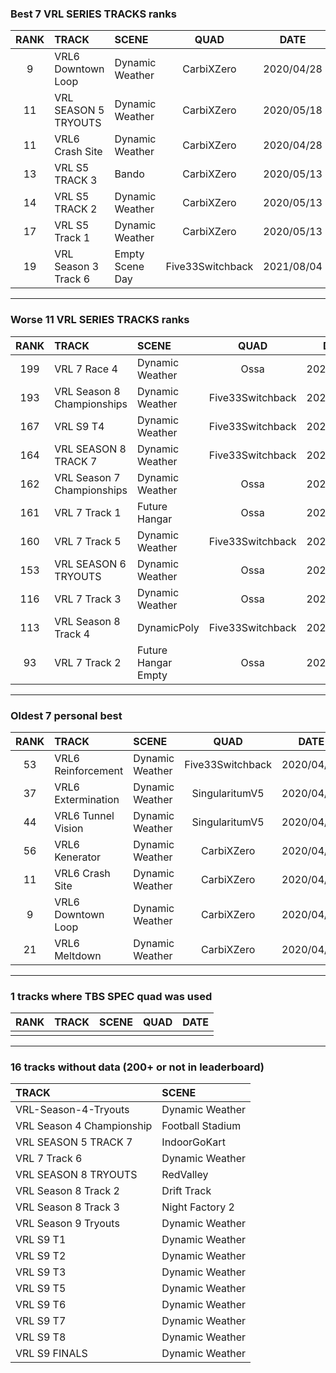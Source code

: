 ### Best 7 VRL SERIES TRACKS ranks
|RANK|TRACK|SCENE|QUAD|DATE|
|:---:|:---|:---|:---:|:---:|
|9|VRL6 Downtown Loop|Dynamic Weather|CarbiXZero|2020/04/28|
|11|VRL SEASON 5 TRYOUTS|Dynamic Weather|CarbiXZero|2020/05/18|
|11|VRL6 Crash Site|Dynamic Weather|CarbiXZero|2020/04/28|
|13|VRL S5 TRACK 3|Bando|CarbiXZero|2020/05/13|
|14|VRL S5 TRACK 2|Dynamic Weather|CarbiXZero|2020/05/13|
|17|VRL S5 Track 1|Dynamic Weather|CarbiXZero|2020/05/13|
|19|VRL Season 3 Track 6|Empty Scene Day|Five33Switchback|2021/08/04|
---
### Worse 11 VRL SERIES TRACKS ranks
|RANK|TRACK|SCENE|QUAD|DATE|
|:---:|:---|:---|:---:|:---:|
|199|VRL 7 Race 4|Dynamic Weather|Ossa|2020/12/02|
|193|VRL Season 8 Championships|Dynamic Weather|Five33Switchback|2022/02/16|
|167|VRL S9 T4|Dynamic Weather|Five33Switchback|2023/02/26|
|164|VRL SEASON 8 TRACK 7|Dynamic Weather|Five33Switchback|2022/01/25|
|162|VRL Season 7 Championships|Dynamic Weather|Ossa|2020/12/28|
|161|VRL 7 Track 1|Future Hangar|Ossa|2020/10/30|
|160|VRL 7 Track 5|Dynamic Weather|Five33Switchback|2021/06/30|
|153|VRL SEASON 6 TRYOUTS|Dynamic Weather|Ossa|2020/09/14|
|116|VRL 7 Track 3|Dynamic Weather|Ossa|2020/11/19|
|113|VRL Season 8 Track 4|DynamicPoly|Five33Switchback|2022/01/18|
|93|VRL 7 Track 2|Future Hangar Empty|Ossa|2020/11/06|
---
### Oldest 7 personal best
|RANK|TRACK|SCENE|QUAD|DATE|
|:---:|:---|:---|:---:|:---:|
|53|VRL6 Reinforcement|Dynamic Weather|Five33Switchback|2020/04/05|
|37|VRL6 Extermination|Dynamic Weather|SingularitumV5|2020/04/10|
|44|VRL6 Tunnel Vision|Dynamic Weather|SingularitumV5|2020/04/16|
|56|VRL6 Kenerator|Dynamic Weather|CarbiXZero|2020/04/23|
|11|VRL6 Crash Site|Dynamic Weather|CarbiXZero|2020/04/28|
|9|VRL6 Downtown Loop|Dynamic Weather|CarbiXZero|2020/04/28|
|21|VRL6 Meltdown|Dynamic Weather|CarbiXZero|2020/04/28|
---
### 1 tracks where TBS SPEC quad was used
|RANK|TRACK|SCENE|QUAD|DATE|
|:---:|:---|:---|:---:|:---:|
||||||
---
### 16 tracks without data (200+ or not in leaderboard)
|TRACK|SCENE|
|:---|:---|
|VRL-Season-4-Tryouts|Dynamic Weather|
|VRL Season 4 Championship|Football Stadium|
|VRL SEASON 5 TRACK 7|IndoorGoKart|
|VRL 7 Track 6|Dynamic Weather|
|VRL SEASON 8 TRYOUTS|RedValley|
|VRL Season 8 Track 2|Drift Track|
|VRL Season 8 Track 3|Night Factory 2|
|VRL Season 9 Tryouts|Dynamic Weather|
|VRL S9 T1|Dynamic Weather|
|VRL S9 T2|Dynamic Weather|
|VRL S9 T3|Dynamic Weather|
|VRL S9 T5|Dynamic Weather|
|VRL S9 T6|Dynamic Weather|
|VRL S9 T7|Dynamic Weather|
|VRL S9 T8|Dynamic Weather|
|VRL S9 FINALS|Dynamic Weather|
